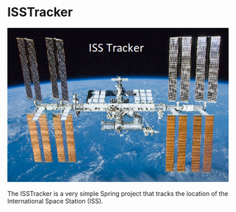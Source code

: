# ISSTracker
![alt text](/ISSTracker/images/ISS-Tracker.png "ISS")

The ISSTracker is a very simple Spring project that tracks the location of the International Space Station (ISS).
